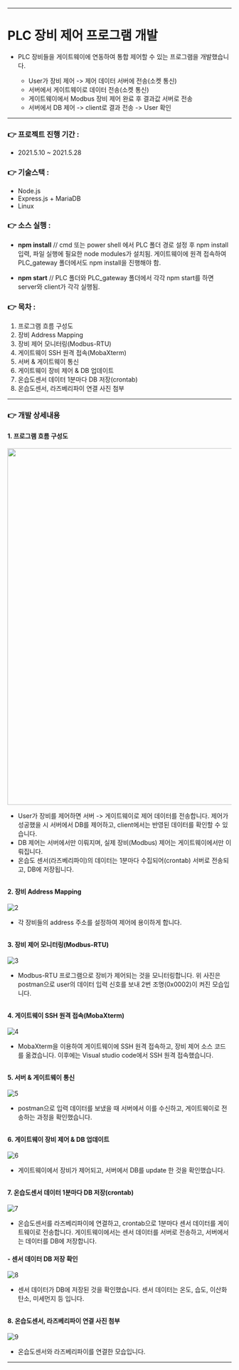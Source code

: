 ___
# PLC 장비 제어 프로그램 개발
- PLC 장비들을 게이트웨이에 연동하여 통합 제어할 수 있는 프로그램을 개발했습니다.
  
  - User가 장비 제어 -> 제어 데이터 서버에 전송(소켓 통신)
  - 서버에서 게이트웨이로 데이터 전송(소켓 통신)
  - 게이트웨이에서 Modbus 장비 제어 완료 후 결과값 서버로 전송
  - 서버에서 DB 제어 -> client로 결과 전송 -> User 확인
___
### 👉 프로젝트 진행 기간 :
- 2021.5.10 ~ 2021.5.28
  
### 👉 기술스택 :
- Node.js
- Express.js + MariaDB
- Linux
  
### 👉 소스 실행 :
- **npm install**    // cmd 또는 power shell 에서 PLC 폴더 경로 설정 후 npm install 입력, 파일 실행에 필요한 node modules가 설치됨. 게이트웨이에 원격 접속하여 PLC_gateway 폴더에서도 npm install을 진행해야 함.
  
- **npm start**     // PLC 폴더와 PLC_gateway 폴더에서 각각 npm start를 하면 server와 client가 각각 실행됨.
  
### 👉 목차 :
1. 프로그램 흐름 구성도
2. 장비 Address Mapping
3. 장비 제어 모니터링(Modbus-RTU)
4. 게이트웨이 SSH 원격 접속(MobaXterm)
5. 서버 & 게이트웨이 통신
6. 게이트웨이 장비 제어 & DB 업데이트
7. 온습도센서 데이터 1분마다 DB 저장(crontab)
8. 온습도센서, 라즈베리파이 연결 사진 첨부
___
### 👉 개발 상세내용
#### 1. 프로그램 흐름 구성도
<img src="https://user-images.githubusercontent.com/60170616/122716981-ef3b2680-d2a5-11eb-9572-b5ddb3cd8247.png" width="800px"></img>
- User가 장비를 제어하면 서버 -> 게이트웨이로 제어 데이터를 전송합니다. 제어가 성공했을 시 서버에서 DB를 제어하고, client에서는 반영된 데이터를 확인할 수 있습니다.
- DB 제어는 서버에서만 이뤄지며, 실제 장비(Modbus) 제어는 게이트웨이에서만 이뤄집니다.
- 온습도 센서(라즈베리파이)의 데이터는 1분마다 수집되어(crontab) 서버로 전송되고, DB에 저장됩니다.
##
#### 2. 장비 Address Mapping
![2](https://user-images.githubusercontent.com/60170616/122717692-f151b500-d2a6-11eb-9533-4832de3fbd37.png)
- 각 장비들의 address 주소를 설정하여 제어에 용이하게 합니다.
##
#### 3. 장비 제어 모니터링(Modbus-RTU)
![3](https://user-images.githubusercontent.com/60170616/122720091-fbc17e00-d2a9-11eb-90a1-82ea2be468b4.png)
- Modbus-RTU 프로그램으로 장비가 제어되는 것을 모니터링합니다. 위 사진은 postman으로 user의 데이터 입력 신호를 보내 2번 조명(0x0002)이 켜진 모습입니다.
##
#### 4. 게이트웨이 SSH 원격 접속(MobaXterm)
![4](https://user-images.githubusercontent.com/60170616/122720106-024ff580-d2aa-11eb-9324-fb70fa7fb165.png)
- MobaXterm을 이용하여 게이트웨이에 SSH 원격 접속하고, 장비 제어 소스 코드를 옮겼습니다. 이후에는 Visual studio code에서 SSH 원격 접속했습니다.
##
#### 5. 서버 & 게이트웨이 통신
![5](https://user-images.githubusercontent.com/60170616/122720121-07ad4000-d2aa-11eb-89ec-73d7328c15b7.png)
- postman으로 입력 데이터를 보냈을 때 서버에서 이를 수신하고, 게이트웨이로 전송하는 과정을 확인했습니다.
##
#### 6. 게이트웨이 장비 제어 & DB 업데이트
![6](https://user-images.githubusercontent.com/60170616/122720148-0e3bb780-d2aa-11eb-8d54-7bd663d821df.png)
- 게이트웨이에서 장비가 제어되고, 서버에서 DB를 update 한 것을 확인했습니다.
##
#### 7. 온습도센서 데이터 1분마다 DB 저장(crontab)
![7](https://user-images.githubusercontent.com/60170616/122720158-1267d500-d2aa-11eb-8279-e11aeb8badd9.png)
- 온습도센서를 라즈베리파이에 연결하고, crontab으로 1분마다 센서 데이터를 게이트웨이로 전송합니다. 게이트웨이에서는 센서 데이터를 서버로 전송하고, 서버에서는 데이터를 DB에 저장합니다.
  
#### - 센서 데이터 DB 저장 확인
![8](https://user-images.githubusercontent.com/60170616/122720172-1693f280-d2aa-11eb-8a14-3cd3f277b391.png)
- 센서 데이터가 DB에 저장된 것을 확인했습니다. 센서 데이터는 온도, 습도, 이산화탄소, 미세먼지 등 입니다.
##
#### 8. 온습도센서, 라즈베리파이 연결 사진 첨부
![9](https://user-images.githubusercontent.com/60170616/122720181-1a277980-d2aa-11eb-9ac8-6eccb5ba79e7.png)
- 온습도센서와 라즈베리파이를 연결한 모습입니다.
___
